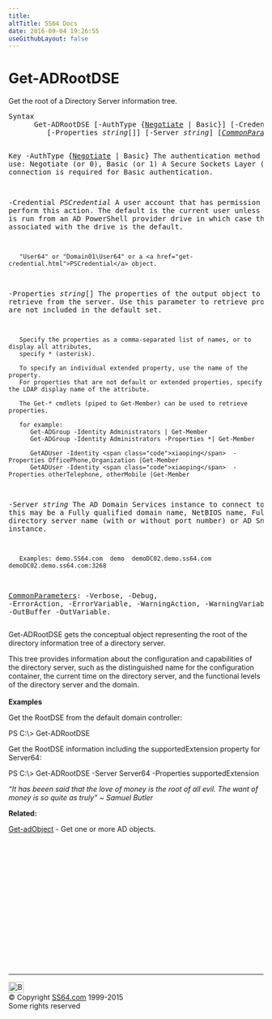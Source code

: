 ```yaml
---
title:
altTitle: SS64 Docs
date: 2016-09-04 19:26:55
useGithubLayout: false
---
```

<!-- #BeginLibraryItem "/Library/head_ps.lbi" --><!-- #EndLibraryItem --><h1>Get-ADRootDSE</h1> 
<p>Get the root of a Directory Server information tree.</p>
<pre>Syntax
      Get-ADRootDSE [-AuthType {<u>Negotiate</u> | Basic}] [-Credential <i>PSCredential</i>]
         [-Properties <i>string</i>[]] [-Server <i>string</i>] [<a href="common.html"><i>CommonParameters</i></a>]

Key
   -AuthType {<u>Negotiate</u> | Basic}
       The authentication method to use: Negotiate (or 0), Basic (or 1)
       A Secure Sockets Layer (SSL) connection is required for Basic authentication.

   -Credential <i>PSCredential</i>
       A user account that has permission to perform this action.
       The default is the current user unless the cmdlet is run from an AD PowerShell provider drive
       in which case the account associated with the drive is the default.

       "User64" or "Domain01\User64" or a <a href="get-credential.html">PSCredential</a> object.

   -Properties <i>string</i>[]
       The properties of the output object to retrieve from the server.
       Use this parameter to retrieve properties that are not included in the default set.

       Specify the properties as a comma-separated list of names, or to display all attributes,
       specify * (asterisk).

       To specify an individual extended property, use the name of the property.
       For properties that are not default or extended properties, specify the LDAP display name of the attribute.
        
       The Get-* cmdlets (piped to Get-Member) can be used to retrieve properties.

       for example:
          Get-ADGroup -Identity Administrators | Get-Member
          Get-ADGroup -Identity Administrators -Properties *| Get-Member

          GetADUser -Identity <span class="code">xiaoping</span>  -Properties OfficePhone,Organization |Get-Member
          GetADUser -Identity <span class="code">xiaoping</span>  -Properties otherTelephone, otherMobile |Get-Member

   -Server <i>string</i>
       The AD Domain Services instance to connect to, this may be a Fully qualified domain name,
       NetBIOS name, Fully qualified directory server name (with or without port number) or AD Snapshot instance.

       Examples: demo.SS64.com  demo  demoDC02.demo.ss64.com  demoDC02.demo.ss64.com:3268

   <a href="common.html">CommonParameters</a>:
       -Verbose, -Debug, -ErrorAction, -ErrorVariable, -WarningAction, -WarningVariable,
       -OutBuffer -OutVariable.</pre>
<p>Get-ADRootDSE  gets the conceptual object representing the root of the directory information tree of a directory server. </p>
<p>This tree provides information about the configuration and capabilities of the directory server, such as the distinguished name for the configuration container, the current time on the directory server, and the functional levels of the directory server and the domain.<br>
<br>
<b>Examples</b></p>
<p>  Get the RootDSE from the default domain controller:</p>
<p><span class="code">PS C:\&gt; Get-ADRootDSE</span></p>
<p>Get the RootDSE information including the supportedExtension property for Server64:</p>
<p><span class="code">PS C:\&gt; Get-ADRootDSE -Server Server64 -Properties supportedExtension</span></p>
<p class="quote"><i>“It has beeen said that the love of money is the root of all evil. The want of money is so quite as truly” ~ Samuel Butler</i></p>
<p><b>Related:</b></p>
<p><a href="get-adobject.html">Get-adObject</a> - Get one or more AD objects.</p><!-- #BeginLibraryItem "/Library/foot_ps.lbi" --><p>
<!-- PowerShell300 -->
<ins class="adsbygoogle" style="display:inline-block;width:300px;height:250px" data-ad-client="ca-pub-6140977852749469" data-ad-slot="6253539900"></ins>
<script>
(adsbygoogle = window.adsbygoogle || []).push({});
</script></p>
<hr>
<div id="bl" class="footer"><a href="get-adrootdse.html#"><img src="../images/top.png" width="30" height="22" alt="Back to the Top"></a></div>
<div id="br" class="footer, tagline">© Copyright <a href="http://ss64.com/">SS64.com</a> 1999-2015<br>
Some rights reserved</div><!-- #EndLibraryItem -->

